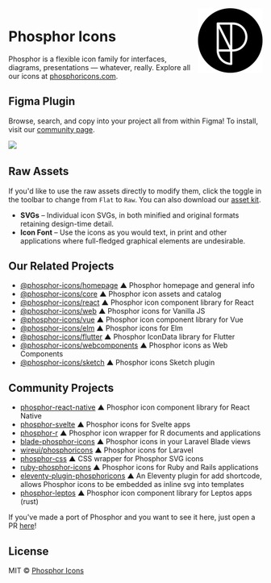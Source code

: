 <img src="https://github.com/phosphor-icons/figma/blob/master/meta/phosphor-mark-tight-black.png?raw=true" width="128" align="right" />

# Phosphor Icons

Phosphor is a flexible icon family for interfaces, diagrams, presentations — whatever, really. Explore all our icons at [phosphoricons.com](https://phosphoricons.com).

## Figma Plugin

Browse, search, and copy into your project all from within Figma! To install, visit our [community page](https://www.figma.com/community/plugin/898620911119764089/Phosphor-Icons).

<img src="/meta/plugin-demo.gif" />

## Raw Assets

If you'd like to use the raw assets directly to modify them, click the toggle in the toolbar to change from `Flat` to `Raw`. You can also download our [asset kit](https://www.phosphoricons.com/assets/phosphor-icons.zip).

- **SVGs** – Individual icon SVGs, in both minified and original formats retaining design-time detail.
- **Icon Font** – Use the icons as you would text, in print and other applications where full-fledged graphical elements are undesirable.

## Our Related Projects

- [@phosphor-icons/homepage](https://github.com/phosphor-icons/homepage) ▲ Phosphor homepage and general info
- [@phosphor-icons/core](https://github.com/phosphor-icons/core) ▲ Phosphor icon assets and catalog
- [@phosphor-icons/react](https://github.com/phosphor-icons/react) ▲ Phosphor icon component library for React
- [@phosphor-icons/web](https://github.com/phosphor-icons/web) ▲ Phosphor icons for Vanilla JS
- [@phosphor-icons/vue](https://github.com/phosphor-icons/vue) ▲ Phosphor icon component library for Vue
- [@phosphor-icons/elm](https://github.com/phosphor-icons/phosphor-elm) ▲ Phosphor icons for Elm
- [@phosphor-icons/flutter](https://github.com/phosphor-icons/flutter) ▲ Phosphor IconData library for Flutter
- [@phosphor-icons/webcomponents](https://github.com/phosphor-icons/webcomponents) ▲ Phosphor icons as Web Components
- [@phosphor-icons/sketch](https://github.com/phosphor-icons/sketch) ▲ Phosphor icons Sketch plugin

## Community Projects

- [phosphor-react-native](https://github.com/duongdev/phosphor-react-native) ▲ Phosphor icon component library for React Native
- [phosphor-svelte](https://github.com/haruaki07/phosphor-svelte) ▲ Phosphor icons for Svelte apps
- [phosphor-r](https://github.com/dreamRs/phosphoricons) ▲ Phosphor icon wrapper for R documents and applications
- [blade-phosphor-icons](https://github.com/codeat3/blade-phosphor-icons) ▲ Phosphor icons in your Laravel Blade views
- [wireui/phosphoricons](https://github.com/wireui/phosphoricons) ▲ Phosphor icons for Laravel
- [phosphor-css](https://github.com/lucagoslar/phosphor-css) ▲ CSS wrapper for Phosphor SVG icons
- [ruby-phosphor-icons](https://github.com/maful/ruby-phosphor-icons) ▲ Phosphor icons for Ruby and Rails applications
- [eleventy-plugin-phosphoricons](https://github.com/reatlat/eleventy-plugin-phosphoricons) ▲ An Eleventy plugin for add shortcode, allows Phosphor icons to be embedded as inline svg into templates
- [phosphor-leptos](https://github.com/SorenHolstHansen/phosphor-leptos) ▲ Phosphor icon component library for Leptos apps (rust)

If you've made a port of Phosphor and you want to see it here, just open a PR [here](https://github.com/phosphor-icons/homepage)!

## License

MIT © [Phosphor Icons](https://github.com/phosphor-icons)
